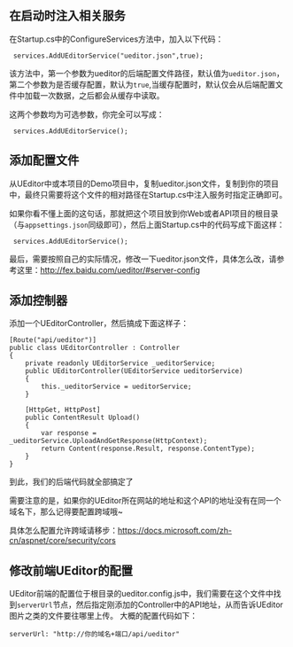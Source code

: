 ## 在启动时注入相关服务
在Startup.cs中的ConfigureServices方法中，加入以下代码：
```
 services.AddUEditorService("ueditor.json",true);
```
该方法中，第一个参数为ueditor的后端配置文件路径，默认值为`ueditor.json`，第二个参数为是否缓存配置，默认为`true`,当缓存配置时，默认仅会从后端配置文件中加载一次数据，之后都会从缓存中读取。

这两个参数均为可选参数，你完全可以写成：
```
 services.AddUEditorService();
```
## 添加配置文件
从UEditor中或本项目的Demo项目中，复制ueditor.json文件，复制到你的项目中，最终只需要将这个文件的相对路径在Startup.cs中注入服务时指定正确即可。

如果你看不懂上面的这句话，那就把这个项目放到你Web或者API项目的根目录（与`appsettings.json`同级即可），然后上面Startup.cs中的代码写成下面这样：
```
 services.AddUEditorService();
```
最后，需要按照自己的实际情况，修改一下ueditor.json文件，具体怎么改，请参考这里：http://fex.baidu.com/ueditor/#server-config
## 添加控制器
添加一个UEditorController，然后搞成下面这样子：
```
[Route("api/ueditor")]
public class UEditorController : Controller
{
    private readonly UEditorService _ueditorService;
    public UEditorController(UEditorService ueditorService)
    {
        this._ueditorService = ueditorService;
    }

    [HttpGet, HttpPost]
    public ContentResult Upload()
    {
        var response = _ueditorService.UploadAndGetResponse(HttpContext);
        return Content(response.Result, response.ContentType);
    }
}
```
到此，我们的后端代码就全部搞定了

需要注意的是，如果你的UEditor所在网站的地址和这个API的地址没有在同一个域名下，那么记得要配置跨域哦~

具体怎么配置允许跨域请移步：https://docs.microsoft.com/zh-cn/aspnet/core/security/cors
## 修改前端UEditor的配置
UEditor前端的配置位于根目录的ueditor.config.js中，我们需要在这个文件中找到`serverUrl`节点，然后指定刚添加的Controller中的API地址，从而告诉UEditor图片之类的文件要往哪里上传。
大概的配置代码如下：
```
serverUrl: "http://你的域名+端口/api/ueditor"
```

